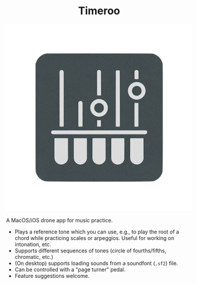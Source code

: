 <div align="center">

<h1>Timeroo</h2>

![Droneroo](Droneroo/Assets.xcassets/AppIcon.appiconset/Droneroo-512.png)

</div>

A MacOS/iOS drone app for music practice.

- Plays a reference tone which you can use, e.g., to play the root of a chord while
  practicing scales or arpeggios. Useful for working on intonation, etc.
- Supports different sequences of tones (circle of fourths/fifths, chromatic, etc.)
- (On desktop) supports loading sounds from a soundfont (`.sf2`) file.
- Can be controlled with a "page turner" pedal.
- Feature suggestions welcome.

